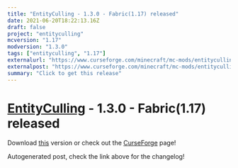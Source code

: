 ```yaml
---
title: "EntityCulling - 1.3.0 - Fabric(1.17) released"
date: 2021-06-20T18:22:13.16Z
draft: false
project: "entityculling"
mcversion: "1.17"
modversion: "1.3.0"
tags: ["entityculling", "1.17"]
externalurl: "https://www.curseforge.com/minecraft/mc-mods/entityculling/files/3358818"
externalpost: "https://www.curseforge.com/minecraft/mc-mods/entityculling/files/3358818"
summary: "Click to get this release"
---
```

# [EntityCulling](/project/entityculling) - 1.3.0 - Fabric(1.17) released
Download [this](https://www.curseforge.com/minecraft/mc-mods/entityculling/files/3358818) version or check out the [CurseForge](https://www.curseforge.com/minecraft/mc-mods/entityculling) page!

Autogenerated post, check the link above for the changelog!
